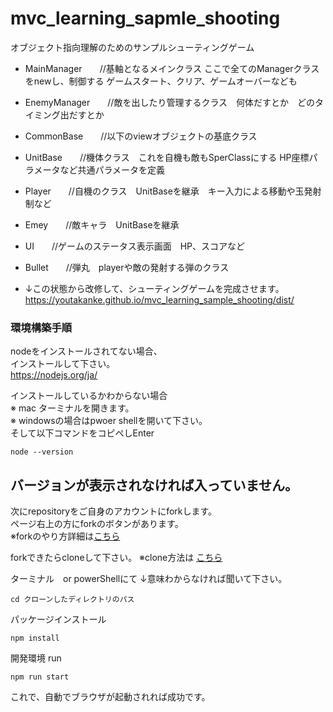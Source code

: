 # mvc_learning_sapmle_shooting
オブジェクト指向理解のためのサンプルシューティングゲーム
* MainManager　　//基軸となるメインクラス  ここで全てのManagerクラスをnewし、制御する ゲームスタート、クリア、ゲームオーバーなども  
* EnemyManager　　//敵を出したり管理するクラス　何体だすとか　どのタイミング出だすとか
* CommonBase　　//以下のviewオブジェクトの基底クラス
* UnitBase　　//機体クラス　これを自機も敵もSperClassにする HP座標パラメータなど共通パラメータを定義
* Player　　//自機のクラス　UnitBaseを継承　キー入力による移動や玉発射制など
* Emey　　//敵キャラ　UnitBaseを継承
* UI　　//ゲームのステータス表示画面　HP、スコアなど
* Bullet　　//弾丸　playerや敵の発射する弾のクラス

* ↓この状態から改修して、シューティングゲームを完成させます。
https://youtakanke.github.io/mvc_learning_sample_shooting/dist/

### 環境構築手順
nodeをインストールされてない場合、  
インストールして下さい。  
https://nodejs.org/ja/

インストールしているかわからない場合  
※ mac ターミナルを開きます。  
※ windowsの場合はpwoer shellを開いて下さい。  
そして以下コマンドをコピペしEnter
```
node --version
```
バージョンが表示されなければ入っていません。  
-
  
次にrepositoryをご自身のアカウントにforkします。  
ページ右上の方にforkのボタンがあります。  
※forkのやり方詳細は[こちら](https://help.github.com/ja/github/getting-started-with-github/fork-a-repo)  
  
forkできたらcloneして下さい。
※clone方法は [こちら](https://help.github.com/ja/github/creating-cloning-and-archiving-repositories/cloning-a-repository)

ターミナル　or powerShellにて ↓意味わからなければ聞いて下さい。
```
cd クローンしたディレクトリのパス
```
パッケージインストール
```
npm install
```
開発環境 run
```
npm run start
```
これで、自動でブラウザが起動されれば成功です。
